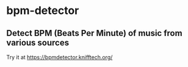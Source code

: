 # bpm-detector

## Detect BPM (Beats Per Minute) of music from various sources

Try it at https://bpmdetector.knifftech.org/
